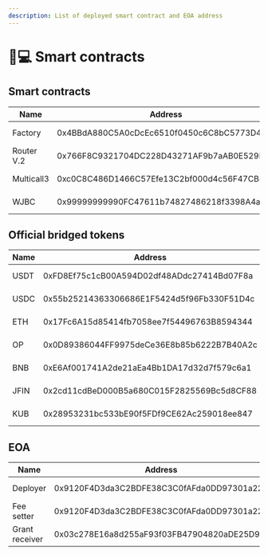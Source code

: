 ```yaml
---
description: List of deployed smart contract and EOA address
---
```


# 👨💻 Smart contracts

## Smart contracts

<table><thead><tr><th width="146.33333333333331">Name</th><th width="440">Address</th><th>Blockchain</th></tr></thead><tbody><tr><td>Factory</td><td>0x4BBdA880C5A0cDcEc6510f0450c6C8bC5773D499</td><td><a href="https://exp-l1.jibchain.net/address/0x4BBdA880C5A0cDcEc6510f0450c6C8bC5773D499">JIBCHAIN L1</a></td></tr><tr><td>Router V.2</td><td>0x766F8C9321704DC228D43271AF9b7aAB0E529D38</td><td><a href="https://exp-l1.jibchain.net/address/0x766F8C9321704DC228D43271AF9b7aAB0E529D38">JIBCHAIN L1</a></td></tr><tr><td>Multicall3</td><td>0xc0C8C486D1466C57Efe13C2bf000d4c56F47CBdC</td><td><a href="https://exp-l1.jibchain.net/address/0xc0C8C486D1466C57Efe13C2bf000d4c56F47CBdC">JIBCHAIN L1</a></td></tr><tr><td>WJBC</td><td>0x99999999990FC47611b74827486218f3398A4abD</td><td><a href="https://exp-l1.jibchain.net/address/0x99999999990FC47611b74827486218f3398A4abD">JIBCHAIN L1</a></td></tr></tbody></table>

## Official bridged tokens

<table><thead><tr><th width="146">Name</th><th width="443">Address</th><th>Blockchain</th></tr></thead><tbody><tr><td>USDT</td><td>0xFD8Ef75c1cB00A594D02df48ADdc27414Bd07F8a</td><td><a href="https://exp-l1.jibchain.net/address/0xFD8Ef75c1cB00A594D02df48ADdc27414Bd07F8a">JIBCHAIN L1</a></td></tr><tr><td>USDC</td><td>0x55b25214363306686E1F5424d5f96Fb330F51D4c</td><td><a href="https://exp-l1.jibchain.net/address/0x55b25214363306686E1F5424d5f96Fb330F51D4c">JIBCHAIN L1</a></td></tr><tr><td>ETH</td><td>0x17Fc6A15d85414fb7058ee7f54496763B8594344</td><td><a href="https://exp-l1.jibchain.net/address/0x17Fc6A15d85414fb7058ee7f54496763B8594344">JIBCHAIN L1</a></td></tr><tr><td>OP</td><td>0x0D89386044FF9975deCe36E8b85b6222B7B40A2c</td><td><a href="https://exp-l1.jibchain.net/address/0x0D89386044FF9975deCe36E8b85b6222B7B40A2c">JIBCHAIN L1</a></td></tr><tr><td>BNB</td><td>0xE6Af001741A2de21aEa4Bb1DA17d32d7f579c6a1</td><td><a href="https://exp-l1.jibchain.net/address/0xE6Af001741A2de21aEa4Bb1DA17d32d7f579c6a1">JIBCHAIN L1</a></td></tr><tr><td>JFIN</td><td>0x2cd11cdBeD000B5a680C015F2825569Bc5d8CF88</td><td><a href="https://exp-l1.jibchain.net/address/0x2cd11cdBeD000B5a680C015F2825569Bc5d8CF88">JIBCHAIN L1</a></td></tr><tr><td>KUB</td><td>0x28953231bc533bE90f5FDf9CE62Ac259018ee847</td><td><a href="https://exp-l1.jibchain.net/address/0x28953231bc533bE90f5FDf9CE62Ac259018ee847">JIBCHAIN L1</a></td></tr></tbody></table>

## EOA

<table><thead><tr><th width="148">Name</th><th width="439">Address</th><th>Blockchain</th><th data-hidden>Address</th><th data-hidden></th></tr></thead><tbody><tr><td>Deployer</td><td>0x9120F4D3da3C2BDFE38C3C0fAFda0DD97301a222</td><td><a href="https://exp-l1.jibchain.net/address/0x9120F4D3da3C2BDFE38C3C0fAFda0DD97301a222">JIBCHAIN L1</a></td><td></td><td></td></tr><tr><td>Fee setter</td><td>0x9120F4D3da3C2BDFE38C3C0fAFda0DD97301a222</td><td><a href="https://exp-l1.jibchain.net/address/0x9120F4D3da3C2BDFE38C3C0fAFda0DD97301a222">JIBCHAIN L1</a></td><td></td><td></td></tr><tr><td>Grant receiver</td><td>0x03c278E16a8d255aF93f03FB47904820aDE25D9c</td><td><a href="https://exp-l1.jibchain.net/address/0x03c278E16a8d255aF93f03FB47904820aDE25D9c">JIBCHAIN L1</a></td><td></td><td></td></tr></tbody></table>
